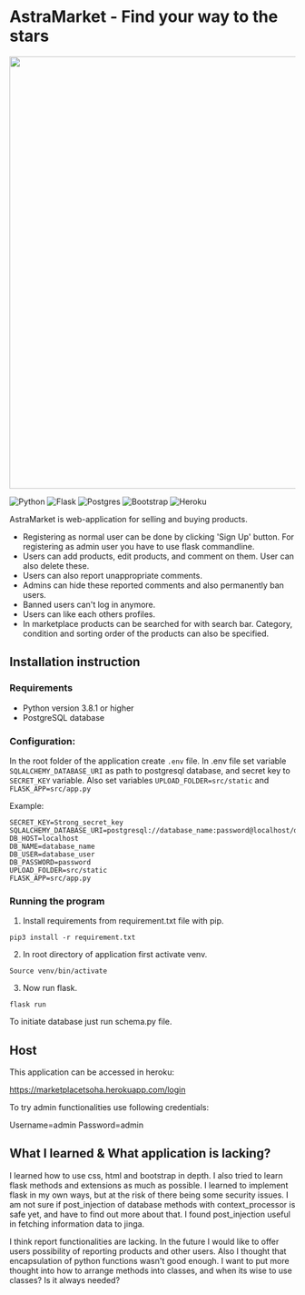 # AstraMarket - Find your way to the stars

<img src="https://images.unsplash.com/photo-1534447677768-be436bb09401?ixlib=rb-1.2.1&ixid=MnwxMjA3fDB8MHxwaG90by1wYWdlfHx8fGVufDB8fHx8&auto=format&fit=crop&w=1194&q=80" width="760"> 

![Python](https://img.shields.io/badge/python-3670A0?style=for-the-badge&logo=python&logoColor=ffdd54) ![Flask](https://img.shields.io/badge/flask-%23000.svg?style=for-the-badge&logo=flask&logoColor=white) ![Postgres](https://img.shields.io/badge/postgres-%23316192.svg?style=for-the-badge&logo=postgresql&logoColor=white) ![Bootstrap](https://img.shields.io/badge/bootstrap-%23563D7C.svg?style=for-the-badge&logo=bootstrap&logoColor=white)
![Heroku](https://img.shields.io/badge/heroku-%23430098.svg?style=for-the-badge&logo=heroku&logoColor=white)


AstraMarket is web-application for selling and buying products.
* Registering as normal user can be done by clicking 'Sign Up' button. For registering as admin user you have to use flask commandline.
* Users can add products, edit products, and comment on them. User can also delete these.
* Users can also report unappropriate comments.
* Admins can hide these reported comments and also permanently ban users. 
* Banned users can't log in anymore.
* Users can like each others profiles.
* In marketplace products can be searched for with search bar. Category, condition and sorting order of the products can also be specified.

## Installation instruction

### Requirements

* Python version 3.8.1 or higher
* PostgreSQL database

### Configuration:

In the root folder of the application create `.env` file. 
In .env file set variable `SQLALCHEMY_DATABASE_URI` as path to postgresql database, and secret key to `SECRET_KEY` variable.
Also set variables `UPLOAD_FOLDER=src/static` and `FLASK_APP=src/app.py`

Example:
```
SECRET_KEY=Strong_secret_key
SQLALCHEMY_DATABASE_URI=postgresql://database_name:password@localhost/database_user
DB_HOST=localhost
DB_NAME=database_name
DB_USER=database_user
DB_PASSWORD=password
UPLOAD_FOLDER=src/static
FLASK_APP=src/app.py
```

### Running the program

1. Install requirements from requirement.txt file with pip.
```
pip3 install -r requirement.txt
```
2. In root directory of application first activate venv.
```
Source venv/bin/activate
```
3. Now run flask.
```
flask run
```

To initiate database just run schema.py file.

## Host

This application can be accessed in heroku:

https://marketplacetsoha.herokuapp.com/login

To try admin functionalities use following credentials:

Username=admin
Password=admin

## What I learned & What application is lacking?

I learned how to use css, html and bootstrap in depth. I also tried to learn flask methods and extensions as much as possible. I learned to implement flask in my own ways, but at the risk of there being some security issues. I am not sure if post_injection of database methods with context_processor is safe yet, and have to find out more about that. I found post_injection useful in fetching information data to jinga.

I think report functionalities are lacking. In the future I would like to offer users possibility of reporting products and other users. Also I thought that encapsulation of python functions wasn't good enough. I want to put more thought into how to arrange methods into classes, and when its wise to use classes? Is it always needed?
